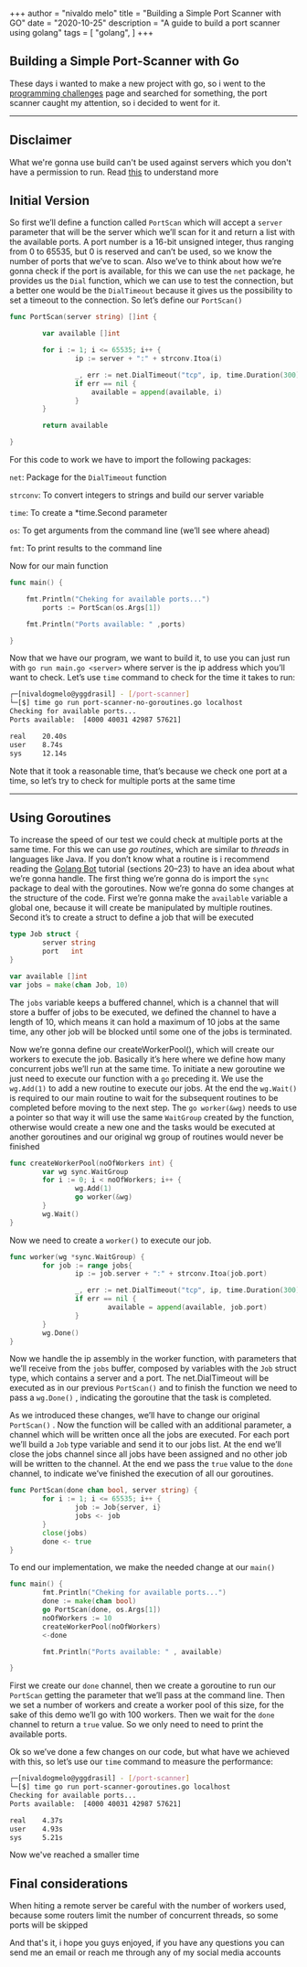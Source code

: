 +++
author = "nivaldo melo"
title = "Building a Simple Port Scanner with GO"
date = "2020-10-25"
description = "A guide to build a port scanner using golang"
tags = [ "golang", ]
+++

## Building a Simple Port-Scanner with Go

These days i wanted to make a new project with go, so i went to the [programming challenges](https://github.com/thinkbreak/programming-challenges) page and searched for something, the port
scanner caught my attention, so i decided to went for it.

----------

## Disclaimer

What we're gonna use build can't be used against servers which you don't have a permission to run. Read [this](https://nmap.org/book/legal-issues.html "nmap legal issues") to understand more

## Initial Version

So first we’ll define a function called `PortScan` which will accept a `server` parameter that will be the server which we’ll scan for it and return a list with the available ports. 
A port number is a 16-bit unsigned integer, thus ranging from 0 to 65535, but 0 is reserved and can’t be used, so we know the number of ports that we’ve to scan. Also we’ve to think 
about how we’re gonna check if the port is available, for this we can use the `net` package, he provides us the `Dial` function, which we can use to test the connection, but a better 
one would be the `DialTimeout` because it gives us the possibility to set a timeout to the connection. So let’s define our `PortScan()`

```go
func PortScan(server string) []int {

        var available []int

        for i := 1; i <= 65535; i++ {
                ip := server + ":" + strconv.Itoa(i)

                _, err := net.DialTimeout("tcp", ip, time.Duration(300)*time.Millisecond)
                if err == nil {
                    available = append(available, i)
                }
        }

        return available

}
```

For this code to work we have to import the following packages:

`net`: Package for the `DialTimeout` function

`strconv`: To convert integers to strings and build our server variable

`time`: To create a *time.Second parameter

`os`: To get arguments from the command line (we’ll see where ahead)

`fmt`: To print results to the command line

Now for our main function

```go
func main() {

    fmt.Println("Cheking for available ports...")
        ports := PortScan(os.Args[1])

    fmt.Println("Ports available: " ,ports)

}
```

Now that we have our program, we want to build it, to use you can just run with `go run main.go <server>` where server is the ip address which you’ll want to check. Let’s use `time` command
to check for the time it takes to run:

```bash
┌─[nivaldogmelo@yggdrasil] - [/port-scanner]
└─[$] time go run port-scanner-no-goroutines.go localhost
Checking for available ports...
Ports available:  [4000 40031 42987 57621]

real    20.40s
user    8.74s
sys     12.14s

```

Note that it took a reasonable time, that’s because we check one port at a time, so let’s try to check for multiple ports at the same time

----------

## Using Goroutines

To increase the speed of our test we could check at multiple ports at the same time. For this we can use _go routines_, which are similar to _threads_ in languages like Java. If you don’t
know what a routine is i recommend reading the [Golang Bot](https://golangbot.com/learn-golang-series/) tutorial (sections 20–23) to have an idea about what we’re gonna handle.
The first thing we’re gonna do is import the `sync` package to deal with the goroutines. Now we’re gonna do some changes at the structure of the code. First we’re gonna make the `available`
variable a global one, because it will create be manipulated by multiple routines. Second it’s to create a struct to define a job that will be executed

```go
type Job struct {
        server string
        port   int
}

var available []int
var jobs = make(chan Job, 10)
```

The `jobs` variable keeps a buffered channel, which is a channel that will store a buffer of jobs to be executed, we defined the channel to have a length of 10, which means it can hold a 
maximum of 10 jobs at the same time, any other job will be blocked until some one of the jobs is terminated.

Now we’re gonna define our createWorkerPool(), which will create our workers to execute the job. Basically it’s here where we define how many concurrent jobs we’ll run at the same time.
To initiate a new goroutine we just need to execute our function with a `go` preceding it. We use the `wg.Add(1)` to add a new routine to execute our jobs. At the end the `wg.Wait()` 
is required to our main routine to wait for the subsequent routines to be completed before moving to the next step. The `go worker(&wg)` needs to use a pointer so that way it will use the
same `WaitGroup` created by the function, otherwise would create a new one and the tasks would be executed at another goroutines and our original wg group of routines would never be finished

```go
func createWorkerPool(noOfWorkers int) {
        var wg sync.WaitGroup
        for i := 0; i < noOfWorkers; i++ {
                wg.Add(1)
                go worker(&wg)
        }
        wg.Wait()
}
```

Now we need to create a `worker()` to execute our job.

```go
func worker(wg *sync.WaitGroup) {
        for job := range jobs{
                ip := job.server + ":" + strconv.Itoa(job.port)

                _, err := net.DialTimeout("tcp", ip, time.Duration(300)*time.Millisecond)
                if err == nil {
                        available = append(available, job.port)
                }
        }
        wg.Done()
}
```

Now we handle the ip assembly in the worker function, with parameters that we’ll receive from the `jobs` buffer, composed by variables with the `Job` struct type, which contains a server and a 
port. The net.DialTimeout will be executed as in our previous `PortScan()` and to finish the function we need to pass a `wg.Done()` , indicating the goroutine that the task is completed.

As we introduced these changes, we’ll have to change our original `PortScan()` . Now the function will be called with an additional parameter, a channel which will be written once all the jobs
are executed. For each port we’ll build a `Job` type variable and send it to our jobs list. At the end we’ll close the jobs channel since all jobs have been assigned and no other job will be
written to the channel. At the end we pass the `true` value to the `done` channel, to indicate we’ve finished the execution of all our goroutines.

```go
func PortScan(done chan bool, server string) {
        for i := 1; i <= 65535; i++ {
                job := Job{server, i}
                jobs <- job
        }
        close(jobs)
        done <- true
}
```

To end our implementation, we make the needed change at our `main()`

```go
func main() {
        fmt.Println("Cheking for available ports...")
        done := make(chan bool)
        go PortScan(done, os.Args[1])
        noOfWorkers := 10
        createWorkerPool(noOfWorkers)
        <-done

        fmt.Println("Ports available: " , available)

}
```

First we create our `done` channel, then we create a goroutine to run our `PortScan` getting the parameter that we’ll pass at the command line. Then we set a number of workers and 
create a worker pool of this size, for the sake of this demo we’ll go with 100 workers. Then we wait for the `done` channel to return a `true` value. So we only need to need to print
the available ports.

Ok so we’ve done a few changes on our code, but what have we achieved with this, so let’s use our `time` command to measure the performance:

```bash
┌─[nivaldogmelo@yggdrasil] - [/port-scanner]
└─[$] time go run port-scanner-goroutines.go localhost
Checking for available ports...
Ports available:  [4000 40031 42987 57621]

real    4.37s
user    4.93s
sys     5.21s
```

Now we've reached a smaller time

## Final considerations

When hiting a remote server be careful with the number of workers used, because some routers limit the number of concurrent threads, so some ports will be skipped

And that's it, i hope you guys enjoyed, if you have any questions you can send me an email or reach me through any of my social media accounts
